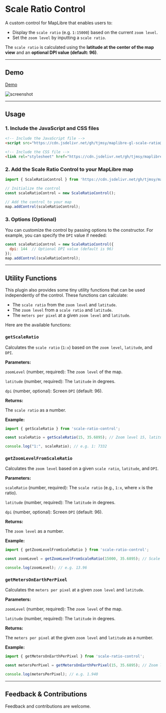 # Scale Ratio Control  

A custom control for MapLibre that enables users to:  
- Display the `scale ratio` (e.g. `1:15000`) based on the current `zoom level`.  
- Set the `zoom level` by inputting a `scale ratio`.  

The `scale ratio` is calculated using the **latitude at the center of the map view** and an **optional DPI value (default: 96)**.  

---

## Demo  

[Demo](https://tjmsy.github.io/maplibre-gl-scale-ratio/)

![screenshot](https://tjmsy.github.io/maplibre-gl-scale-ratio/assets/images/screenshot.png)

---

## Usage  

### 1. Include the JavaScript and CSS files  


```html
<!-- Include the JavaScript file -->
<script src="https://cdn.jsdelivr.net/gh/tjmsy/maplibre-gl-scale-ratio@0.1.0/src/maplibre-gl-scale-ratio.js"></script>

<!-- Include the CSS file -->
<link rel="stylesheet" href="https://cdn.jsdelivr.net/gh/tjmsy/maplibre-gl-scale-ratio@0.1.0/src/maplibre-gl-scale-ratio.css" />
```

### 2. Add the Scale Ratio Control to your MapLibre map


```javascript
import { ScaleRatioControl } from 'https://cdn.jsdelivr.net/gh/tjmsy/maplibre-gl-scale-ratio@latest/src/maplibre-gl-scale-ratio.js';

// Initialize the control
const scaleRatioControl = new ScaleRatioControl();  

// Add the control to your map
map.addControl(scaleRatioControl);
```

### 3. Options (Optional)
You can customize the control by passing options to the constructor. For example, you can specify the `DPI` value if needed:

```javascript
const scaleRatioControl = new ScaleRatioControl({
  dpi: 144  // Optional DPI value (default is 96)
});
map.addControl(scaleRatioControl);
```

---

## Utility Functions  

This plugin also provides some tiny utility functions that can be used independently of the control.
These functions can calculate:  

- The `scale ratio` from the `zoom level` and `latitude`.
- The `zoom level` from a `scale ratio` and `latitude`.
- The `meters per pixel` at a given `zoom level` and `latitude`.  

Here are the available functions:

### `getScaleRatio`

Calculates the `scale ratio` (`1:x`) based on the `zoom level`, `latitude`, and `DPI`.

**Parameters:**

`zoomLevel` (number, required): The `zoom level` of the map.

`latitude` (number, required): The `latitude` in degrees.

`dpi` (number, optional): Screen `DPI` (default: 96).

**Returns:**

The `scale ratio` as a number.

**Example:**

```javascript
import { getScaleRatio } from 'scale-ratio-control';

const scaleRatio = getScaleRatio(15, 35.6895); // Zoom level 15, latitude 35.6895 (e.g., Tokyo)

console.log("1:", scaleRatio); // e.g. 1: 7332
```

### `getZoomLevelFromScaleRatio`

Calculates the `zoom level` based on a given `scale ratio`, `latitude`, and `DPI`.

**Parameters:**

`scaleRatio` (number, required): The `scale ratio` (e.g., `1:x`, where `x` is the ratio).

`latitude` (number, required): The `latitude` in degrees.

`dpi` (number, optional): Screen `DPI` (default: 96).

**Returns:**

The `zoom level` as a number.

**Example:**

```javascript
import { getZoomLevelFromScaleRatio } from 'scale-ratio-control';

const zoomLevel = getZoomLevelFromScaleRatio(15000, 35.6895); // Scale ratio 1:15000, latitude 35.6895 (eg. Tokyo)

console.log(zoomLevel); // e.g. 13.96
```

### `getMetersOnEarthPerPixel`

Calculates the `meters per pixel` at a given `zoom level` and `latitude`.

**Parameters:**

`zoomLevel` (number, required): The `zoom level` of the map.

`latitude` (number, required): The `latitude` in degrees.

**Returns:**

The `meters per pixel` at the given `zoom level` and `latitude` as a number.

**Example:**

```javascript
import { getMetersOnEarthPerPixel } from 'scale-ratio-control';

const metersPerPixel = getMetersOnEarthPerPixel(15, 35.6895); // Zoom level 15, latitude 35.6895 (e.g., Tokyo)

console.log(metersPerPixel); // e.g. 1.940
```

---

## Feedback & Contributions  

Feedback and contributions are welcome.